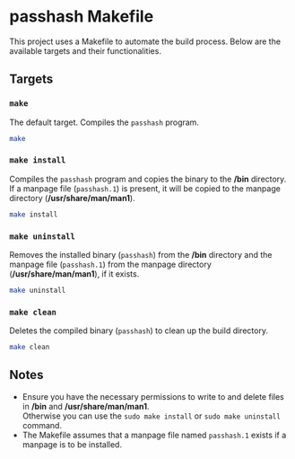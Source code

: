 # passhash Makefile

This project uses a Makefile to automate the build process. Below are the available targets and their functionalities.

## Targets

### `make`
The default target. Compiles the `passhash` program.
```sh
make
```

### `make install`
Compiles the `passhash` program and copies the binary to the **/bin** directory.
If a manpage file (`passhash.1`) is present, it will be copied to the manpage directory (**/usr/share/man/man1**).
```sh
make install
```

### `make uninstall`
Removes the installed binary (`passhash`) from the **/bin** directory and the manpage file (`passhash.1`) from the manpage directory (**/usr/share/man/man1**), if it exists.
```sh
make uninstall
```

### `make clean`
Deletes the compiled binary (`passhash`) to clean up the build directory.
```sh
make clean
```

## Notes
- Ensure you have the necessary permissions to write to and delete files in **/bin** and **/usr/share/man/man1**.<br>
  Otherwise you can use the `sudo make install` or `sudo make uninstall` command.
- The Makefile assumes that a manpage file named `passhash.1` exists if a manpage is to be installed.
